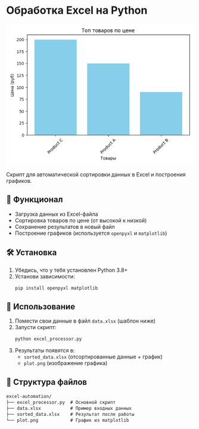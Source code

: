 # Обработка Excel на Python

![Пример графика](plot.png)

Скрипт для автоматической сортировки данных в Excel и построения графиков.

## 🔹 Функционал
- Загрузка данных из Excel-файла
- Сортировка товаров по цене (от высокой к низкой)
- Сохранение результатов в новый файл
- Построение графиков (используется `openpyxl` и `matplotlib`)

## 🛠 Установка
1. Убедись, что у тебя установлен Python 3.8+
2. Установи зависимости:
   ```bash
   pip install openpyxl matplotlib
   ```

## 🚀 Использование
1. Помести свои данные в файл `data.xlsx` (шаблон ниже)
2. Запусти скрипт:
   ```bash
   python excel_processor.py
   ```
3. Результаты появятся в:
   - `sorted_data.xlsx` (отсортированные данные + график)
   - `plot.png` (изображение графика)

## 📂 Структура файлов
```
excel-automation/
├── excel_processor.py  # Основной скрипт
├── data.xlsx           # Пример входных данных
├── sorted_data.xlsx    # Результат после работы
└── plot.png            # График из matplotlib
```
